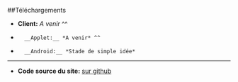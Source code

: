 ##Téléchargements

*	__Client:__ *A venir* ^^
*       __Applet:__ *A venir* ^^
*       __Android:__ *Stade de simple idée*

-----------

*	__Code source du site:__ [sur github](https://github.com/GHOSTnew/DarkIRC-Site)
